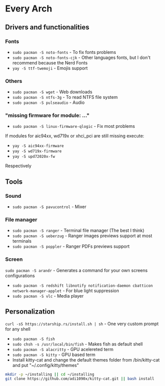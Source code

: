 # Every Arch

## Drivers and functionalities
### Fonts
- `sudo pacman -S noto-fonts` - To fix fonts problems
- `sudo pacman -S noto-fonts-cjk` - Other languages fonts, but I don't recommend because the Nerd Fonts
- `yay -S ttf-twemoji` - Emojis support

### Others
- `sudo pacman -S wget` - Web downloads
- `sudo pacman -S ntfs-3g` - To read NTFS file system
- `sudo pacman -S pulseaudio` - Audio

### "missing firmware for module: ..."
- `sudo pacman -S linux-firmware-qlogic` - Fix most problems

If modules for aic94xx, wd719x or xhci_pci are still missing execute:
- `yay -S aic94xx-firmware`
- `yay -S wd719x-firmware`
- `yay -S upd72020x-fw`

Respectively

## Tools
### Sound
- `sudo pacman -S pavucontrol` - Mixer
### File manager
- `sudo pacman -S ranger` - Terminal file manager (The best I think)
- `sudo pacman -S ueberzug` - Ranger images previews support at most terminals
- `sudo pacman -S poppler` - Ranger PDFs previews support
### Screen
`sudo pacman -S arandr` - Generates a command for your own screens configurations
- `sudo pacman -S redshift libnotify notification-daemon cbatticon network-manager-applet` - For blue light suppression
- `sudo pacman -S vlc` - Media player

## Personalization
`curl -sS https://starship.rs/install.sh | sh` - One very custom prompt for any shell
- `sudo pacman -S fish`
- `sudo chsh -s /usr/local/bin/fish` - Makes fish as default shell
- `sudo pacman -S alacritty` - GPU acelereted term
- `sudo pacman -S kitty` - GPU based term
- Install kitty-cat and change the default themes folder from /bin/kitty-cat and put "~/.config/kitty/themes"
```bash
mkdir -p ~/installing || cd ~/installing
git clone https://github.com/adi1090x/kitty-cat.git || bash install
```

